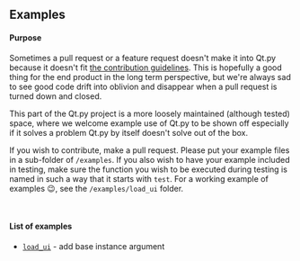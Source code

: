 ## Examples

#### Purpose

Sometimes a pull request or a feature request doesn't make it into Qt.py because it doesn't fit [the contribution guidelines](https://github.com/mottosso/Qt.py/blob/master/CONTRIBUTING.md). This is hopefully a good thing for the end product in the long term perspective, but we're always sad to see good code drift into oblivion and disappear when a pull request is turned down and closed.

This part of the Qt.py project is a more loosely maintained (although tested) space, where we welcome example use of Qt.py to be shown off especially if it solves a problem Qt.py by itself doesn't solve out of the box.

If you wish to contribute, make a pull request. Please put your example files in a sub-folder of `/examples`. If you also wish to have your example included in testing, make sure the function you wish to be executed during testing is named in such a way that it starts with `test`. For a working example of examples :wink:, see the `/examples/load_ui` folder.

<br>

#### List of examples   

* [`load_ui`](https://github.com/mottosso/Qt.py/blob/master/examples/load_ui/README.md) - add base instance argument
